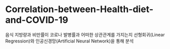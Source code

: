 # Correlation-between-Health-diet-and-COVID-19
음식 지방량과 비만률이 코로나 발병률과 어떠한 상관관계를 가지는지 선형회귀(Linear Regression)와 인공신경망(Artificial Neural Network)을 통해 분석
